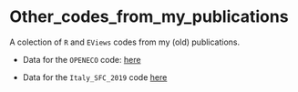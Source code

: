 # Other_codes_from_my_publications

A colection of `R` and `EViews` codes from my (old) publications.

- Data for the `OPENECO` code: [here](https://www.dropbox.com/s/lwvdksvv0si891o/data_seps.xls?dl=0)

- Data for the `Italy_SFC_2019` code [here](https://www.dropbox.com/s/gsx1hry4vlufa56/Italy%20data.xls?dl=0)
